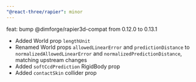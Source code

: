 ```yaml
---
"@react-three/rapier": minor
---
```


feat: bump @dimforge/rapier3d-compat from 0.12.0 to 0.13.1

- Added World prop `lengthUnit` 
- Renamed World props `allowedLinearError` and `predictionDistance` to `normalizedAllowedLinearError` and `normalizedPredictionDistance`, matching upstream changes
- Added `softCcdPrediction` RigidBody prop
- Added `contactSkin` collider prop
